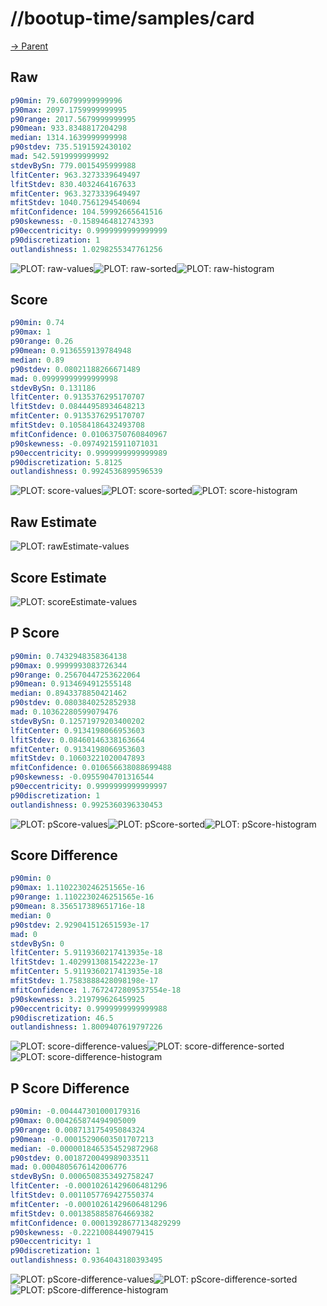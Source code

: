 
# //bootup-time/samples/card

[→ Parent](../..)


## Raw


```yaml
p90min: 79.60799999999996
p90max: 2097.1759999999995
p90range: 2017.5679999999995
p90mean: 933.8348817204298
median: 1314.1639999999998
p90stdev: 735.5191592430102
mad: 542.5919999999992
stdevBySn: 779.0015495999988
lfitCenter: 963.3273339649497
lfitStdev: 830.4032464167633
mfitCenter: 963.3273339649497
mfitStdev: 1040.7561294540694
mfitConfidence: 104.59992665641516
p90skewness: -0.1589464812743393
p90eccentricity: 0.9999999999999999
p90discretization: 1
outlandishness: 1.0298255347761256

```

![PLOT: raw-values](./raw/values.svg)![PLOT: raw-sorted](./raw/sorted.svg)![PLOT: raw-histogram](./raw/histogram.svg)
## Score


```yaml
p90min: 0.74
p90max: 1
p90range: 0.26
p90mean: 0.9136559139784948
median: 0.89
p90stdev: 0.08021188266671489
mad: 0.09999999999999998
stdevBySn: 0.131186
lfitCenter: 0.9135376295170707
lfitStdev: 0.08444958934648213
mfitCenter: 0.9135376295170707
mfitStdev: 0.10584186432493708
mfitConfidence: 0.01063750760840967
p90skewness: -0.09749215911071031
p90eccentricity: 0.9999999999999989
p90discretization: 5.8125
outlandishness: 0.9924536899596539

```

![PLOT: score-values](./score/values.svg)![PLOT: score-sorted](./score/sorted.svg)![PLOT: score-histogram](./score/histogram.svg)
## Raw Estimate

![PLOT: rawEstimate-values](./rawEstimate/values.svg)
## Score Estimate

![PLOT: scoreEstimate-values](./scoreEstimate/values.svg)
## P Score


```yaml
p90min: 0.7432948358364138
p90max: 0.9999993083726344
p90range: 0.25670447253622064
p90mean: 0.9134694912555148
median: 0.8943378850421462
p90stdev: 0.0803840252852938
mad: 0.10362280599079476
stdevBySn: 0.12571979203400202
lfitCenter: 0.9134198066953603
lfitStdev: 0.08460146338163664
mfitCenter: 0.9134198066953603
mfitStdev: 0.10603221020047893
mfitConfidence: 0.010656638088699488
p90skewness: -0.0955904701316544
p90eccentricity: 0.9999999999999997
p90discretization: 1
outlandishness: 0.9925360396330453

```

![PLOT: pScore-values](./pScore/values.svg)![PLOT: pScore-sorted](./pScore/sorted.svg)![PLOT: pScore-histogram](./pScore/histogram.svg)
## Score Difference


```yaml
p90min: 0
p90max: 1.1102230246251565e-16
p90range: 1.1102230246251565e-16
p90mean: 8.356517389651716e-18
median: 0
p90stdev: 2.929041512651593e-17
mad: 0
stdevBySn: 0
lfitCenter: 5.9119360217413935e-18
lfitStdev: 1.4029913081542223e-17
mfitCenter: 5.9119360217413935e-18
mfitStdev: 1.7583888428098198e-17
mfitConfidence: 1.7672472809537554e-18
p90skewness: 3.219799626459925
p90eccentricity: 0.9999999999999988
p90discretization: 46.5
outlandishness: 1.8009407619797226

```

![PLOT: score-difference-values](./score-difference/values.svg)![PLOT: score-difference-sorted](./score-difference/sorted.svg)![PLOT: score-difference-histogram](./score-difference/histogram.svg)
## P Score Difference


```yaml
p90min: -0.004447301000179316
p90max: 0.004265874494905009
p90range: 0.008713175495084324
p90mean: -0.00015290603501707213
median: -0.0000018465354529872968
p90stdev: 0.0018720049989033511
mad: 0.0004805676142006776
stdevBySn: 0.0006508353492758247
lfitCenter: -0.00010261429606481296
lfitStdev: 0.0011057769427550374
mfitCenter: -0.00010261429606481296
mfitStdev: 0.0013858858764669382
mfitConfidence: 0.00013928677134829299
p90skewness: -0.2221008449079415
p90eccentricity: 1
p90discretization: 1
outlandishness: 0.9364043180393495

```

![PLOT: pScore-difference-values](./pScore-difference/values.svg)![PLOT: pScore-difference-sorted](./pScore-difference/sorted.svg)![PLOT: pScore-difference-histogram](./pScore-difference/histogram.svg)